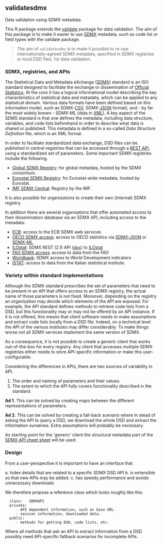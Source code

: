 ## validatesdmx

Data validation using SDMX metadata.

This R package extends the
[validate](https://cran.r-project.org/package=validate) package for data
validation. The aim of this package is to make it easier to use [SDMX](https://sdmx.org/) metadata, such as code list or field types with the validate package.

> The aim of `validatesdmx` is to make it possible to re-use internationally-agreed SDMX metadata, specified in SDMX registries or local DSD files, for data validation.


### SDMX, registries, and APIs

The Statistical Data and Metadata eXchange ([SDMX](https://sdmx.org)) standard is an ISO standard designed to facilitate the exchange or dissemination of [Official Statistics](https://en.wikipedia.org/wiki/Official_statistics#:~:text=Official%20statistics%20are%20statistics%20published,organizations%20as%20a%20public%20good.).
At the core it has a logical informational model describing the key characteristics of statistical data and metadata, which can be applied to any statistical domain.
Various data formats have been defined based on this information model, such as SDMX-[CSV](https://tools.ietf.org/html/rfc4180), SDMX-[JSON](https://www.json.org/json-en.html) format), and - by far the most widely known - SDMX-ML (data in [XML](https://www.w3.org/XML/)).
A key aspect of the SDMS standard is that one defines the metadata, including data structure, variables, and code lists beforehand in order to describe what data is shared or published.
This metadata is defined in a so-called *Data Structure Definition* file, which is an XML format.

In order to facilitate standardized data exchange, DSD files can be published
in central registries that can be accessed through a [REST
API](https://en.wikipedia.org/wiki/Representational_state_transfer), using a
standardized set of parameters.  Some important SDMX registries include the following.

- [Global SDMX Registry](https://registry.sdmx.org/): for global metadata, hosted by the SDMX consortium.
- [Eurostat SDMX Registry](https://webgate.ec.europa.eu/sdmxregistry/): for Eurostat-wide metadata, hosted by Eurostat.
- [IMF SDMX Central](https://sdmxcentral.imf.org/overview.html): Registry by the IMF. 

It is also possible for organizations to create their own (internal) SDMX
registry.

In addition there are several organisations that offer automated access to their dissemination database via an SDMX API, including access to the metadata:
- [ECB](https://sdw-wsrest.ecb.europa.eu/help/): access to the ECB SDMX web services
- [OECD SDMX access](https://data.oecd.org/api/): access to OECD statistics via [SDMX-JSON](https://data.oecd.org/api/sdmx-json-documentation/) or [SDMX-ML](https://data.oecd.org/api/sdmx-ml-documentation/).
- [ILOstat](https://www.ilo.org/sdmx/index.html): SDMX REST (2.1) API ([doc](https://www.ilo.org/ilostat-files/Documents/SDMX_User_Guide.pdf)) to [ILOstat](https://ilostat.ilo.org/) 
- [FAO SDMX access](http://api.data.fao.org/1.0/esb-rest/sdmx/introduction.html): access to data from the FAO 
- [Worldbank](https://datahelpdesk.worldbank.org/knowledgebase/articles/1886701-sdmx-api-queries): SDMX access to World Development indicators 
- [ISTAT](https://www.istat.it/it/metodi-e-strumenti/web-service-sdmx): access to data from the Italian statistical institute.


### Variety within standard implementations

Although the SDMX standard prescribes the set of parameters that need to be
present in an API that offers access to an SDMX registry, the actual name of
those parameters is not fixed. Moreover, depending on the registry an
organization may decide which elements of the API are exposed. For example, the
API standard defines methods to retrieve code lists from a DSD, but this
functionality may or may not be offered by an API instance. If it is not
offered, this means that client software needs to make assumptions and extract
code lists locally from a DSD file. Indeed, on a technical level the API of the
various institutes may differ considerably.
To make things worse not all SDMX services implement the same version of SDMX. 

As a consequence, it is not possible to create a generic client that works
out-of-the-box for every registry. Any client that accesses multiple SDMX registries
either needs to store API-specific information or make this user-configurable.

Considering the differences in APIs, there are two sources of variability
in API.

1. The order and naming of parameters and their values.
2. The extent to which the API fully covers functionality described in the standard.


**Ad 1.** This can be solved by creating maps between the different
representations of parameters.

**Ad 2.** This can be solved by creating a fall-back scenario where in stead
of asking the API to query a DSD, we download the whole DSD and extract the
information ourselves. Extra assumptions will probably be necessary.


As starting point for the 'generic' client the structural metadata part of the 
[SDMX API cheet sheet](https://raw.githubusercontent.com/sdmx-twg/sdmx-rest/master/v2_1/ws/rest/docs/rest_cheat_sheet.pdf) 
will be used.

### Design

From a user-perspective it is important to have an interface that 

a. hides details that are related to a specific SDMX DSD API
b. is extensible so that new APIs may be added.
c. has speedy performance and avoids unnecessary downloads

We therefore propose a reference class which looks roughly like this.

```
  class:   SDMXAPI
  private: 
     - API dependent information, such as base URL.
     - session information, downloaded data.
  public:
     - methods for getting DSD, code lists, etc.
```
Where all methods that ask an API to extract information from a DSD possibly
need API-specific fallback scenarios for incomplete APIs.









